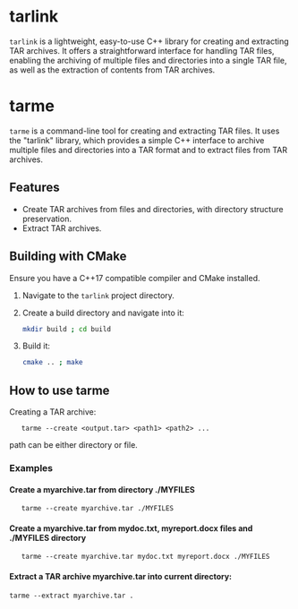 # tarlink

`tarlink` is a lightweight, easy-to-use C++ library for creating and extracting TAR archives. It offers a straightforward interface for handling TAR files, enabling the archiving of multiple files and directories into a single TAR file, as well as the extraction of contents from TAR archives.

# tarme

`tarme` is a command-line tool for creating and extracting TAR files. It uses the "tarlink" library, which provides a simple C++ interface to archive multiple files and directories into a TAR format and to extract files from TAR archives.

## Features

- Create TAR archives from files and directories, with directory structure preservation.
- Extract TAR archives.

## Building with CMake

Ensure you have a C++17 compatible compiler and CMake installed.

1. Navigate to the `tarlink` project directory.

2. Create a build directory and navigate into it:
   ```bash
   mkdir build ; cd build

3. Build it:
   ```bash
   cmake .. ; make

## How to use tarme

Creating a TAR archive:
```
   tarme --create <output.tar> <path1> <path2> ...
```
path can be either directory or file.

### Examples
#### Create a myarchive.tar from directory ./MYFILES
```
   tarme --create myarchive.tar ./MYFILES
```
#### Create a myarchive.tar from mydoc.txt, myreport.docx files and ./MYFILES directory
```
   tarme --create myarchive.tar mydoc.txt myreport.docx ./MYFILES
```
#### Extract a TAR archive myarchive.tar into current directory:
```
tarme --extract myarchive.tar .
```
